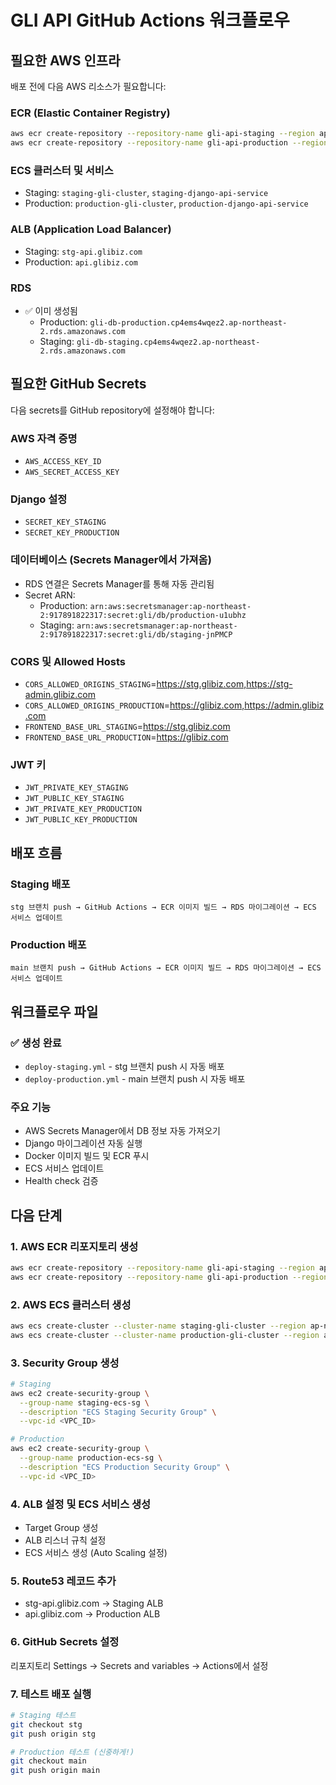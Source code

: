 # GLI API GitHub Actions 워크플로우

## 필요한 AWS 인프라

배포 전에 다음 AWS 리소스가 필요합니다:

### ECR (Elastic Container Registry)
```bash
aws ecr create-repository --repository-name gli-api-staging --region ap-northeast-2
aws ecr create-repository --repository-name gli-api-production --region ap-northeast-2
```

### ECS 클러스터 및 서비스
- Staging: `staging-gli-cluster`, `staging-django-api-service`
- Production: `production-gli-cluster`, `production-django-api-service`

### ALB (Application Load Balancer)
- Staging: `stg-api.glibiz.com`
- Production: `api.glibiz.com`

### RDS
- ✅ 이미 생성됨
  - Production: `gli-db-production.cp4ems4wqez2.ap-northeast-2.rds.amazonaws.com`
  - Staging: `gli-db-staging.cp4ems4wqez2.ap-northeast-2.rds.amazonaws.com`

## 필요한 GitHub Secrets

다음 secrets를 GitHub repository에 설정해야 합니다:

### AWS 자격 증명
- `AWS_ACCESS_KEY_ID`
- `AWS_SECRET_ACCESS_KEY`

### Django 설정
- `SECRET_KEY_STAGING`
- `SECRET_KEY_PRODUCTION`

### 데이터베이스 (Secrets Manager에서 가져옴)
- RDS 연결은 Secrets Manager를 통해 자동 관리됨
- Secret ARN:
  - Production: `arn:aws:secretsmanager:ap-northeast-2:917891822317:secret:gli/db/production-u1ubhz`
  - Staging: `arn:aws:secretsmanager:ap-northeast-2:917891822317:secret:gli/db/staging-jnPMCP`

### CORS 및 Allowed Hosts
- `CORS_ALLOWED_ORIGINS_STAGING`=https://stg.glibiz.com,https://stg-admin.glibiz.com
- `CORS_ALLOWED_ORIGINS_PRODUCTION`=https://glibiz.com,https://admin.glibiz.com
- `FRONTEND_BASE_URL_STAGING`=https://stg.glibiz.com
- `FRONTEND_BASE_URL_PRODUCTION`=https://glibiz.com

### JWT 키
- `JWT_PRIVATE_KEY_STAGING`
- `JWT_PUBLIC_KEY_STAGING`
- `JWT_PRIVATE_KEY_PRODUCTION`
- `JWT_PUBLIC_KEY_PRODUCTION`

## 배포 흐름

### Staging 배포
```
stg 브랜치 push → GitHub Actions → ECR 이미지 빌드 → RDS 마이그레이션 → ECS 서비스 업데이트
```

### Production 배포
```
main 브랜치 push → GitHub Actions → ECR 이미지 빌드 → RDS 마이그레이션 → ECS 서비스 업데이트
```

## 워크플로우 파일

### ✅ 생성 완료
- `deploy-staging.yml` - stg 브랜치 push 시 자동 배포
- `deploy-production.yml` - main 브랜치 push 시 자동 배포

### 주요 기능
- AWS Secrets Manager에서 DB 정보 자동 가져오기
- Django 마이그레이션 자동 실행
- Docker 이미지 빌드 및 ECR 푸시
- ECS 서비스 업데이트
- Health check 검증

## 다음 단계

### 1. AWS ECR 리포지토리 생성
```bash
aws ecr create-repository --repository-name gli-api-staging --region ap-northeast-2
aws ecr create-repository --repository-name gli-api-production --region ap-northeast-2
```

### 2. AWS ECS 클러스터 생성
```bash
aws ecs create-cluster --cluster-name staging-gli-cluster --region ap-northeast-2
aws ecs create-cluster --cluster-name production-gli-cluster --region ap-northeast-2
```

### 3. Security Group 생성
```bash
# Staging
aws ec2 create-security-group \
  --group-name staging-ecs-sg \
  --description "ECS Staging Security Group" \
  --vpc-id <VPC_ID>

# Production
aws ec2 create-security-group \
  --group-name production-ecs-sg \
  --description "ECS Production Security Group" \
  --vpc-id <VPC_ID>
```

### 4. ALB 설정 및 ECS 서비스 생성
- Target Group 생성
- ALB 리스너 규칙 설정
- ECS 서비스 생성 (Auto Scaling 설정)

### 5. Route53 레코드 추가
- stg-api.glibiz.com → Staging ALB
- api.glibiz.com → Production ALB

### 6. GitHub Secrets 설정
리포지토리 Settings → Secrets and variables → Actions에서 설정

### 7. 테스트 배포 실행
```bash
# Staging 테스트
git checkout stg
git push origin stg

# Production 테스트 (신중하게!)
git checkout main
git push origin main
```
